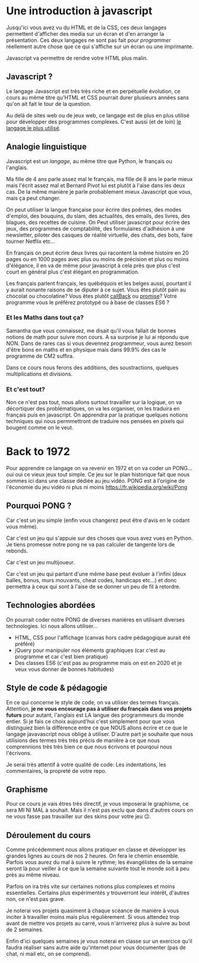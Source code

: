 # Une introduction à javascript

Jusqu'ici vous avez vu du HTML et de la CSS, ces deux langages permettent d'afficher des media sur un écran et d'en arranger la présentation. Ces deux langages ne sont pas fait pour *programmer* réellement autre chose que ce qui s'affiche sur un écran ou une imprimante. 

Javascript va permettre de rendre votre HTML plus malin.

## Javascript ?

Le langage Javascript est très très riche et en perpétuelle évolution, ce cours au même titre qu'HTML et CSS pourrait durer plusieurs années sans qu'on ait fait le tour de la question. 

Au delà de sites web ou de jeux web, ce langage est de plus en plus utilisé pour développer des programmes complexes. C'est aussi (et de loin) [le langage le plus utilisé](https://insights.stackoverflow.com/survey/2020/#technology-programming-scripting-and-markup-languages-all-respondents).

## Analogie linguistique

Javascript est un *langage*, au même titre que Python, le français ou l'anglais.

Ma fille de 4 ans parle assez mal le français, ma fille de 8 ans le parle mieux mais l'écrit assez mal et Bernard Pivot lui est plutôt à l'aise dans les deux cas.
De la même manière je parle probablement mieux Javascript que vous, mais ça peut changer.

On peut utiliser la langue française pour écrire des poêmes, des modes d'emploi, des bouquins, du slam, des actualités, des emails, des livres, des blagues, des recettes de cuisine.
On Peut utiliser javascript pour écrire des jeux, des programmes de comptabilité, des formulaires d'adhésion à une newsletter, piloter des casques de réalité virtuelle, des chats, des bots, faire tourner Netflix etc...

En français on peut écrire deux livres qui racontent la même histoire en 20 pages ou en 1000 pages avec plus ou moins de précision et plus ou moins d'élégance, il en va de même pour javascript à cela près que plus c'est court en général plus c'est élégant en programmation.

Les français parlent français, les québéquois et les belges aussi, pourtant il y aurait nonante raisons de se diputer à ce sujet. Vous êtes plutôt pain au chocolat ou chocolatine? Vous êtes plutôt [callBack](https://developer.mozilla.org/fr/docs/Glossaire/Fonction_de_rappel) ou [promise](https://developer.mozilla.org/fr/docs/Web/JavaScript/Reference/Objets_globaux/Promise)? Votre programme vous le préférez prototypé ou à base de classes ES6 ?

### Et les Maths dans tout ça?

Samantha que vous connaissez, me disait qu'il vous fallait de bonnes notions de math pour suivre mon cours. A sa surprise je lui ai répondu que NON. Dans de rares cas si vous devennez programmeur, vous aurez besoin d'être bons en maths et en physique mais dans 99.9% des cas le programme de CM2 suffira. 

Dans ce cours nous ferons des additions, des soustractions, quelques multiplications et divisions.

### Et c'est tout?

Non ce n'est pas tout, nous allons surtout travailler sur la logique, on va décortiquer des problématiques, on va les organiser, on les traduira en français puis en javascript.
On apprendra par la pratique quelques notions techniques qui nous permmettront de traduire nos pensées en pixels qui bougent comme on le veut.

# Back to 1972 

Pour apprendre ce langage on va revenir en 1972 et on va coder un PONG... oui oui ce vieux jeux tout simple. Ce jeu sur le plan historique fait que nous sommes ici dans une classe dédiée au jeu vidéo. PONG est à l'origine de l'économie du jeu vidéo ni plus ni moins https://fr.wikipedia.org/wiki/Pong

## Pourquoi PONG ?

Car c'est un jeu simple (enfin vous changerez peut être d'avis en le codant vous même).

Car c'est un jeu qui s'appuie sur des choses que vous avez vues en Python. 
Je tiens promesse notre pong ne va pas calculer de tangente lors de rebonds.

Car c'est un jeu multijoueur.

Car c'est un jeu qui partant d'une même base peut évoluer à l'infini (deux balles, bonus, murs mouvants, cheat codes, handicaps etc...) et donc permettra à ceux qui sont à l'aise de se donner un peu de fil à retordre.

## Technologies abordées

On pourrait coder notre PONG de diverses manières en utilisant diverses technologies. Ici nous allons utiliser...

- HTML, CSS pour l'affichage (canvas hors cadre pédagogique aurait été préféré)
- jQuery pour manipuler nos éléments graphiques (car c'est au programme et car c'est bien pratique)
- Des classes ES6 (c'est pas au programme mais on est en 2020 et je veux vous donner de bonnes habitudes)

## Style de code & pédagogie

En ce qui concerne le style de code, on va utiliser des termes français. Attention, **je ne vous encourage pas à utiliser du français dans vos projets futurs** pour autant, l'anglais est LA langue des programmeurs du monde entier. Si je fais ce choix aujourd'hui c'est simplement pour que vous distinguiez bien la différence entre ce que NOUS allons écrire et ce que le langage javavascript nous oblige à utiliser. D'autre part je souhaite que nous utilisions des termes très très précis de manière à ce que nous comprennions très très bien ce que nous écrivons et pourqoui nous l'écrivons.

Je serai très attentif à votre qualité de code: Les indentations, les commentaires, la propreté de votre repo.

## Graphisme

Pour ce cours je vais êtres très directif, je vous imposerai le graphisme, ce sera MI NI MAL à souhait.
Mais il n'est pas exclu que dans d'autres cours on ne vous fasse pas travailler sur des skins pour votre jeu :wink:.

## Déroulement du cours

Comme précédemment nous allons pratiquer en classe et développer les grandes lignes au cours de nos 2 heures. 
On fera le chemin ensemble. Parfois vous aurez du mal à suivre le rythme; les évangélistes de la semaine seront là pour veiller à ce que la semaine suivante tout le monde soit à peu près au même niveau.

Parfois on ira très vite sur certaines notions plus complexes et moins essentielles. Certains plus expérimentés y trouverront leur intérêt, d'autres non, ce n'est pas grave.

Je noterai vos projets quasiment à chaque scéance de manière à vous inciter à travailler moins mais plus régulièrement. Si vous attendez trop avant de mettre vos projets au carré, vous n'arriverez plus à suivre au bout de 2 semaines.

Enfin d'ici quelques semaines je vous noterai en classe sur un exercice qu'il faudra réaliser sans autre aide qu'internet pour vous documenter (pas de chat, ni mail etc, on se comprend).
